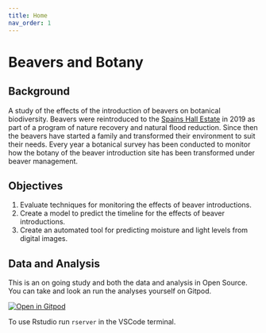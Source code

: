```yaml
---
title: Home
nav_order: 1
---
```

# Beavers and Botany

## Background

A study of the effects of the introduction of beavers on botanical biodiversity.
Beavers were reintroduced to the
[Spains Hall Estate](https://www.spainshallestate.co.uk/nfm_beavers) in 2019
as part of a program of nature recovery and natural flood reduction.
Since then the beavers have started a family
and transformed their environment to suit their needs.
Every year a botanical survey has been conducted to monitor how the botany
of the beaver introduction site has been transformed under beaver management.

## Objectives

1. Evaluate techniques for monitoring the effects of beaver introductions.
1. Create a model to predict the timeline for the effects of beaver introductions.
1. Create an automated tool for predicting moisture and light levels from digital images.

## Data and Analysis

This is an on going study and both the data and analysis in Open Source.
You can take and look an run the analyses yourself on Gitpod.

[![Open in Gitpod](https://gitpod.io/button/open-in-gitpod.svg)](https://gitpod.io/#github.com/joejcollins/admiral-denver)

To use Rstudio run `rserver` in the VSCode terminal.
